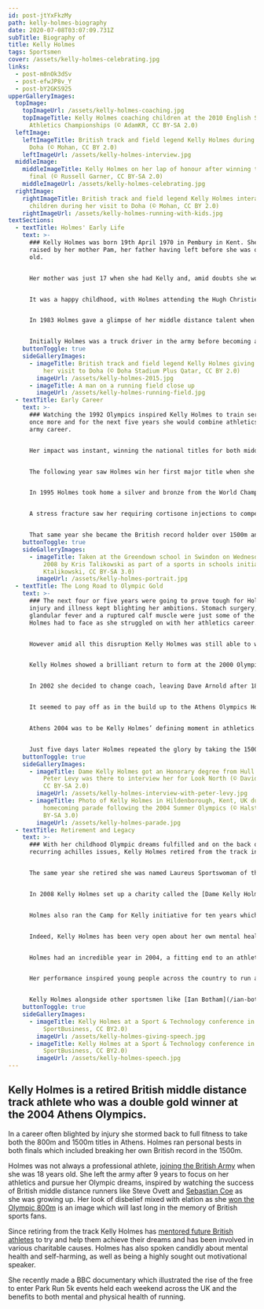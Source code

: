 ```yaml
---
id: post-jtYxFkzMy
path: kelly-holmes-biography
date: 2020-07-08T03:07:09.731Z
subTitle: Biography of
title: Kelly Holmes
tags: Sportsmen
cover: /assets/kelly-holmes-celebrating.jpg
links:
  - post-m8nOk3dSv
  - post-efwJP8v_Y
  - post-bY2GKS925
upperGalleryImages:
  topImage:
    topImageUrl: /assets/kelly-holmes-coaching.jpg
    topImageTitle: Kelly Holmes coaching children at the 2010 English Schools
      Athletics Championships (© AdamKR, CC BY-SA 2.0)
  leftImage:
    leftImageTitle: British track and field legend Kelly Holmes during her visit to
      Doha (© Mohan, CC BY 2.0)
    leftImageUrl: /assets/kelly-holmes-interview.jpg
  middleImage:
    middleImageTitle: Kelly Holmes on her lap of honour after winning the 1500m
      final (© Russell Garner, CC BY-SA 2.0)
    middleImageUrl: /assets/kelly-holmes-celebrating.jpg
  rightImage:
    rightImageTitle: British track and field legend Kelly Holmes interacts with
      children during her visit to Doha (© Mohan, CC BY 2.0)
    rightImageUrl: /assets/kelly-holmes-running-with-kids.jpg
textSections:
  - textTitle: Holmes' Early Life
    text: >-
      ### Kelly Holmes was born 19th April 1970 in Pembury in Kent. She was
      raised by her mother Pam, her father having left before she was one year
      old.


      Her mother was just 17 when she had Kelly and, amid doubts she would be able to cope, the young Kelly spent time in a couple of homes as adoption was considered. However her mother was determined to keep Kelly and when she was four years old her mother married Mick Holmes who Kelly has always viewed as her real father.


      It was a happy childhood, with Holmes attending the Hugh Christie comprehensive school in Tonbridge, though she was not particularly academically inclined. However she was an exceptionally talented young athlete, joining Tonbridge Athletics Club when age 12, where she was coached by David Arnold.


      In 1983 Holmes gave a glimpse of her middle distance talent when she won the English Schools 1500m title. However without funding she was not able to pursue athletics full time when she left school at age 16, working in a shop and as a nursing assistant before joining the army at 18 years of age.


      Initially Holmes was a truck driver in the army before becoming a physical training instructor and achieving the rank of Sergeant. While in the army Holmes continued to run and would have to compete in the men’s 1500m to find suitable competition. Not just content with winning lots of running races Holmes also became the British Army judo champion.
    buttonToggle: true
    sideGalleryImages:
      - imageTitle: British track and field legend Kelly Holmes giving a speech during
          her visit to Doha (© Doha Stadium Plus Qatar, CC BY 2.0)
        imageUrl: /assets/kelly-holmes-2015.jpg
      - imageTitle: A man on a running field close up
        imageUrl: /assets/kelly-holmes-running-field.jpg
  - textTitle: Early Career
    text: >-
      ### Watching the 1992 Olympics inspired Kelly Holmes to train seriously
      once more and for the next five years she would combine athletics with her
      army career.


      Her impact was instant, winning the national titles for both middle distances and qualifying to run the 800mat the 1993 World Championships.


      The following year saw Holmes win her first major title when she took gold in the 1500m at the [1994 Commonwealth Games](https://en.wikipedia.org/wiki/1994_Commonwealth_Games) in Canada, having previously taken silver over the same distance at the European Championships.


      In 1995 Holmes took home a silver and bronze from the World Championships in Gothenburg in Sweden. In a year of progress she also broke the British records for the 800m and 1000m, placing her in good stead for the [Atlanta Olympics in 1996](https://en.wikipedia.org/wiki/1996_Summer_Olympics) in the US. However, in a development which would become an all too familiar feature of her career Holmes suffered an injury in the run up to the games.


      A stress fracture saw her requiring cortisone injections to compete and although she battled through to the final of the 1500m, Holmes agonisingly missed out on a medal when finishing fourth. Yet all this had been achieved so far while Holmes was combining her athletics career with her army career. In 1997 she made the decision to completely focus on running, leaving the army to train full time.


      That same year she became the British record holder over 1500m and headed to the Athens World Championships as one of the favourites for gold. Unfortunately injury struck again as she ruptured an Achilles tendon in the heats, quickly ending any hopes Kelly Holmes or the watching British athletics fans had that she would win her first global title.
    buttonToggle: true
    sideGalleryImages:
      - imageTitle: Taken at the Greendown school in Swindon on Wednesday 19th November
          2008 by Kris Talikowski as part of a sports in schools initiative (©
          Ktalikowski, CC BY-SA 3.0)
        imageUrl: /assets/kelly-holmes-portrait.jpg
  - textTitle: The Long Road to Olympic Gold
    text: >-
      ### The next four or five years were going to prove tough for Holmes as
      injury and illness kept blighting her ambitions. Stomach surgery,
      glandular fever and a ruptured calf muscle were just some of the issues
      Holmes had to face as she struggled on with her athletics career.


      However amid all this disruption Kelly Holmes was still able to win silver at the 1998 Commonwealth Games over 800m, before claiming gold four years later at the same distance at the home games in Manchester. Holmes was concentrating on the 800m event as the constant injuries meant she was not able to do the stamina training necessary to compete over the longer 1500m distance.


      Kelly Holmes showed a brilliant return to form at the 2000 Olympics in Sydney, Australia, where she won a bronze medal, but the following year she was sixth at the World Championships having undergone stomach surgery.


      In 2002 she decided to change coach, leaving Dave Arnold after 18 years and teaming up with [Margo Jennings](https://en.wikipedia.org/wiki/Margo_Jennings). Holmes also started to train in South Africa alongside her friend [Maria Mutola](https://en.wikipedia.org/wiki/Maria_Mutola), a world-class athlete in her own right.


      It seemed to pay off as in the build up to the Athens Olympics Holmes set three new personal bests as well as winning a silver in the 800m at the 2003 World Championships, despite suffering with injury issues again prior to the tournament.


      Athens 2004 was to be Kelly Holmes’ defining moment in athletics. After all the heartache and disappointment leading up to major tournaments in previous years her body held firm and she was able to finally display the talent she possessed to the full. Her friend Mutola was favourite for the 800m, but Holmes held on for the win and in doing so set the scene for the iconic photo of her moment of realisation she had won.


      Just five days later Holmes repeated the glory by taking the 1500m gold too, only the third woman to achieve the Olympic middle distance double. Holmes had run two personal bests to secure the historic double, including a new British 1500m record. She was also the first British athlete since Albert Hill in 1920 to achieve the Olympic middle distance double.
    buttonToggle: true
    sideGalleryImages:
      - imageTitle: Dame Kelly Holmes got an Honorary degree from Hull University and
          Peter Levy was there to interview her for Look North (© David Morris,
          CC BY-SA 2.0)
        imageUrl: /assets/kelly-holmes-interview-with-peter-levy.jpg
      - imageTitle: Photo of Kelly Holmes in Hildenborough, Kent, UK during her
          homecoming parade following the 2004 Summer Olympics (© Halsteadk, CC
          BY-SA 3.0)
        imageUrl: /assets/kelly-holmes-parade.jpg
  - textTitle: Retirement and Legacy
    text: >-
      ### With her childhood Olympic dreams fulfilled and on the back of
      recurring achilles issues, Kelly Holmes retired from the track in 2005.


      The same year she retired she was named Laureus Sportswoman of the Year, having been crowned BBC Sports Personality of the Year ([Viriginia Wade](/virginia-wade-biography) etc.) in 2004 following her double gold success. She also became Dame Kelly Holmes in 2005, having previously been awarded the MBE in 1998.


      In 2008 Kelly Holmes set up a charity called the [Dame Kelly Holmes Trust](https://www.damekellyholmestrust.org/) which looks to use athletics as a way to help disadvantaged young people with education, training and employment opportunities.


      Holmes also ran the Camp for Kelly initiative for ten years which looked to mentor young athletes, helping them develop their careers through education and learning from her own and other retired athletes experience within the sport. Holmes is also a much sought after motivational speaker whose own life story and experience in overcoming difficulties to achieve goals can inspire listening audiences.


      Indeed, Kelly Holmes has been very open about her own mental health struggles as a world class athlete trying to cope with the lows of injury and the expectations of success. She has talked about how she would cut herself and cover the marks up with make-up and believes it is important to talk about this in order to try and help others. Since the end of her track career she suffered with depression again following the death of her mother in 2017.


      Holmes had an incredible year in 2004, a fitting end to an athletics career which mixed talent with pure determination. That Olympics year was the first one in seven where she had not suffered an injury and went in to the games in the shape of her life.


      Her performance inspired young people across the country to run and her Camp for Kelly allowed some of them to train and learn from their idol. She became a full-time athlete at a comparatively late age when she left the army and the extra strains on the body took their toll. Yet the message she continues to convey is that if she can get through all those lows then other people may get through theirs too.


      Kelly Holmes alongside other sportsmen like [Ian Botham](/ian-botham-biography) has been very influentual with her charity work.
    buttonToggle: true
    sideGalleryImages:
      - imageTitle: Kelly Holmes at a Sport & Technology conference in 2009 (©
          SportBusiness, CC BY2.0)
        imageUrl: /assets/kelly-holmes-giving-speech.jpg
      - imageTitle: Kelly Holmes at a Sport & Technology conference in 2009 (©
          SportBusiness, CC BY2.0)
        imageUrl: /assets/kelly-holmes-speech.jpg
---
```

## Kelly Holmes is a retired British middle distance track athlete who was a double gold winner at the 2004 Athens Olympics.

In a career often blighted by injury she stormed back to full fitness to take both the 800m and 1500m titles in Athens. Holmes ran personal bests in both finals which included breaking her own British record in the 1500m.

Holmes was not always a professional athlete, [joining the British Army](/kelly-holmes-biography#1) when she was 18 years old. She left the army after 9 years to focus on her athletics and pursue her Olympic dreams, inspired by watching the success of British middle distance runners like Steve Ovett and [Sebastian Coe](/sebastian-coe-biography) as she was growing up. Her look of disbelief mixed with elation as she [won the Olympic 800m](/kelly-holmes-biography#3) is an image which will last long in the memory of British sports fans.

Since retiring from the track Kelly Holmes has [mentored future British athletes](/kelly-holmes-biography#4) to try and help them achieve their dreams and has been involved in various charitable causes. Holmes has also spoken candidly about mental health and self-harming, as well as being a highly sought out motivational speaker.

She recently made a BBC documentary which illustrated the rise of the free to enter Park Run 5k events held each weekend across the UK and the benefits to both mental and physical health of running.